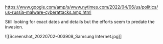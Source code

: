 https://www.google.com/amp/s/www.nytimes.com/2022/04/06/us/politics/us-russia-malware-cyberattacks.amp.html

Still looking for exact dates and details but the efforts seem to predate the invasion.

![[Screenshot_20220702-003908_Samsung Internet.jpg]]